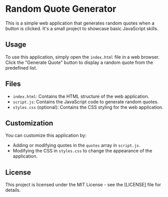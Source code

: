 # Random Quote Generator

This is a simple web application that generates random quotes when a button is clicked. It's a small project to showcase basic JavaScript skills.

## Usage

To use this application, simply open the `index.html` file in a web browser. Click the "Generate Quote" button to display a random quote from the predefined list.

## Files

- `index.html`: Contains the HTML structure of the web application.
- `script.js`: Contains the JavaScript code to generate random quotes.
- `styles.css` (optional): Contains the CSS styling for the web application.

## Customization

You can customize this application by:

- Adding or modifying quotes in the `quotes` array in `script.js`.
- Modifying the CSS in `styles.css` to change the appearance of the application.

## License

This project is licensed under the MIT License - see the [LICENSE] file for details.